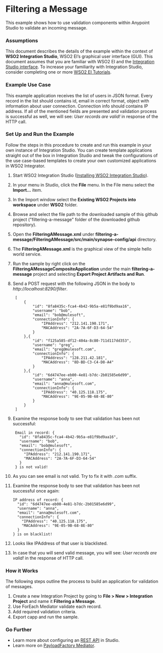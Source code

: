 # Filtering a Message #

This example shows how to use validation components within Anypoint Studio to validate an incoming message.  

### Assumptions ###

This document describes the details of the example within the context of **WSO2 Integration Studio**, WSO2 EI’s graphical 
user interface (GUI). This document assumes that you are familiar with WSO2 EI and the 
[Integration Studio interface](https://ei.docs.wso2.com/en/latest/micro-integrator/overview/quick-start-guide/). To 
increase your familiarity with Integration Studio, consider completing one or more 
[WSO2 EI Tutorials](https://ei.docs.wso2.com/en/latest/micro-integrator/use-cases/integration-use-cases/).

### Example Use Case ###

This example application receives the list of users in JSON format. Every record in the list should contains id, email 
in correct format, object with information about user connection. Connection info should contains IP address. If all of 
the mentioned fields are presented and validation process is successful as well, we will see: *User records are valid!* 
in response of the HTTP call.

### Set Up and Run the Example ###

Follow the steps in this procedure to create and run this example in your own instance of Integration Studio. You can 
create template applications straight out of the box in Integration Studio and tweak the configurations of the 
use case-based templates to create your own customized applications in WSO2 Integrator.

1. Start WSO2 Integration Studio ([Installing WSO2 Integration Studio](https://ei.docs.wso2.com/en/latest/micro-integrator/develop/installing-WSO2-Integration-Studio/)).
2. In your menu in Studio, click the **File** menu. In the File menu select the **Import...** item.
3. In the Import window select the **Existing WSO2 Projects into workspace** under **WSO2** folder.
4. Browse and select the file path to the downloaded sample of this github project ("filtering-a-message" folder of the 
downloaded github repository).
5. Open the **FilteringAMessage.xml** under **filtering-a-message/FilteringAMessage/src/main/synapse-config/api** 
directory. 
6. The **FilteringAMessage.xml** is the graphical view of the simple hello world service.
7. Run the sample by right click on the **FilteringAMessageCompositeApplication** under the main **filtering-a-message** 
project and selecting **Export Project Artifacts and Run**.
8. Send a POST request with the following JSON in the body to *http://localhost:8290/filter*.

		[
        	{
        		"id": "8fa8435c-fca4-4b42-9b5a-e81f9bd9aa16",
        		"username": "bob",
        		"email": "bob@mulesoft",
        		"connectionInfo": {
        			"IPAddress": "212.141.190.171",
        			"MACAddress": "2A-7A-6F-D3-64-54"
        		}
        	},{
        		"id": "f125a585-df12-404a-8c80-711d117dd353",
        		"username": "greg",
        		"email": "greg@mulesoft.com",
        		"connectionInfo": {
        			"IPAddress": "128.211.42.181",
        			"MACAddress": "8D-BD-C3-C4-D8-A4"
        		}
        	},{
        		"id": "6d4747ee-eb00-4e81-b7dc-2b01585e6d99",
        		"username": "anna",
        		"email": "anna@mulesoft.com",
        		"connectionInfo": {
        			"IPAddress": "40.125.118.175",
        			"MACAddress": "9E-05-9B-68-8E-80"
        		}
        	}
        ]

9. Examine the response body to see that validation has been not successful:

        Email in record: {
          "id": "8fa8435c-fca4-4b42-9b5a-e81f9bd9aa16",
          "username": "bob",
          "email": "bob@mulesoft",
          "connectionInfo": {
            "IPAddress": "212.141.190.171",
            "MACAddress": "2A-7A-6F-D3-64-54"
          }
        } is not valid!
        
10. As you can see email is not valid. Try to fix it with *.com* suffix.

11. Examine the response body to see that validation has been not successful once again: 
        
        IP address of record: {
          "id": "6d4747ee-eb00-4e81-b7dc-2b01585e6d99",
          "username": "anna",
          "email": "anna@mulesoft.com",
          "connectionInfo": {
            "IPAddress": "40.125.118.175",
            "MACAddress": "9E-05-9B-68-8E-80"
          }
        } is on blacklist!
        
12. Looks like IPAddress of that user is blacklisted.

13. In case that you will send valid message, you will see: *User records are valid!* in the response of HTTP call.

### How it Works ###

The following steps outline the process to build an application for validation of messages.

1. Create a new Integration Project by going to **File > New > Integration Project** and name it **Filtering a Message**.
2. Use ForEach Mediator validate each record.
3. Add required validation criteria.
4. Export capp and run the sample.

### Go Further ###

* Learn more about configuring an [REST API](https://ei.docs.wso2.com/en/latest/micro-integrator/references/synapse-properties/rest-api-properties/) in Studio.
* Learn more on [PayloadFactory Mediator](https://ei.docs.wso2.com/en/next/micro-integrator/references/mediators/payloadFactory-Mediator/).